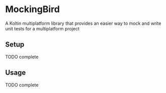 # MockingBird

A Koltin multiplatform library that provides an easier way to mock and write unit tests for a multiplatform project

## Setup

TODO complete

## Usage

TODO complete